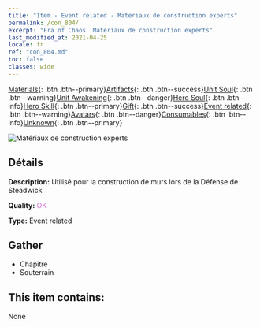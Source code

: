 ```yaml
---
title: "Item - Event related - Matériaux de construction experts"
permalink: /con_804/
excerpt: "Era of Chaos  Matériaux de construction experts"
last_modified_at: 2021-04-25
locale: fr
ref: "con_804.md"
toc: false
classes: wide
---
```

 [Materials](/ItemsFR/){: .btn .btn--primary}[Artifacts](/ItemsFR/Artifacts/){: .btn .btn--success}[Unit Soul](/ItemsFR/UnitSoul/){: .btn .btn--warning}[Unit Awakening](/ItemsFR/UnitAwakening/){: .btn .btn--danger}[Hero Soul](/ItemsFR/HeroSoul/){: .btn .btn--info}[Hero Skill](/ItemsFR/HeroSkill/){: .btn .btn--primary}[Gift](/ItemsFR/Gift/){: .btn .btn--success}[Event related](/ItemsFR/Events/){: .btn .btn--warning}[Avatars](/ItemsFR/Avatars/){: .btn .btn--danger}[Consumables](/ItemsFR/Consumables/){: .btn .btn--info}[Unknown](/ItemsFR/Unknown/){: .btn .btn--primary}

 ![Matériaux de construction experts](/images/t/i_3062.png)

## Détails
 **Description:** Utilisé pour la construction de murs lors de la Défense de Steadwick

 **Quality:** <span style="color: #DA70D6">OK</span>

 **Type:** Event related

## Gather

*    Chapitre 
*    Souterrain 

## This item contains:

  None

